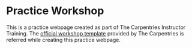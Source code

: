 # Practice Workshop

This is a practice webpage created as part of The Carpentries Instructor Training. The [official workshop template](https://github.com/carpentries/workshop-template) provided by The Carpentries is referred while creating this practice webpage.
